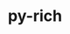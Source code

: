 ---
title: "py-rich"
layout: cache
categories: [package, develop-2025-03-16]
meta: {"compilers": ["apple-clang@=16.0.0", "gcc@=11.4.0", "gcc@=13.2.0", "gcc@=7.5.0", "oneapi@=2024.2.1"], "num_specs": 8, "num_specs_by_stack": {"e4s": 1, "e4s-oneapi": 1, "ml-darwin-aarch64-mps": 1, "ml-linux-aarch64-cpu": 1, "ml-linux-aarch64-cuda": 1, "ml-linux-x86_64-cpu": 1, "ml-linux-x86_64-cuda": 1, "ml-linux-x86_64-rocm": 1, "radiuss": 2, "root": 8}, "oss": ["sequoia", "ubuntu18.04", "ubuntu22.04", "ubuntu24.04"], "platforms": ["darwin", "linux"], "stacks": ["e4s", "e4s-oneapi", "ml-darwin-aarch64-mps", "ml-linux-aarch64-cpu", "ml-linux-aarch64-cuda", "ml-linux-x86_64-cpu", "ml-linux-x86_64-cuda", "ml-linux-x86_64-rocm", "radiuss", "root"], "targets": ["aarch64", "x86_64_v3"], "versions": ["12.5.1", "13.7.1"]}
spec_details: [{"compiler": "gcc@=11.4.0", "hash": "342iaxf4dbvyv4mrzhi3zxbu6a54oxje", "os": "ubuntu22.04", "platform": "linux", "size": "-", "stacks": ["e4s", "root"], "target": "x86_64_v3", "variants": ["build_system=python_pip"], "versions": ["12.5.1"]}, {"compiler": "apple-clang@=16.0.0", "hash": "7uiyir3q3snntz7lz52eb53apdkqq3a7", "os": "sequoia", "platform": "darwin", "size": "-", "stacks": ["ml-darwin-aarch64-mps", "root"], "target": "aarch64", "variants": ["build_system=python_pip"], "versions": ["13.7.1"]}, {"compiler": "oneapi@=2024.2.1", "hash": "hdah2ygbqn2y7nbrwlokumq6zogwfvmv", "os": "ubuntu22.04", "platform": "linux", "size": "-", "stacks": ["e4s-oneapi", "root"], "target": "x86_64_v3", "variants": ["build_system=python_pip"], "versions": ["12.5.1"]}, {"compiler": "gcc@=7.5.0", "hash": "mhmwsrxhdh6pel67nktuo7r6jca2wbfq", "os": "ubuntu18.04", "platform": "linux", "size": "-", "stacks": ["radiuss", "root"], "target": "x86_64_v3", "variants": ["build_system=python_pip"], "versions": ["13.7.1"]}, {"compiler": "gcc@=13.2.0", "hash": "otzzxdjfqxkgei4xbxqyh7363oqls4jr", "os": "ubuntu24.04", "platform": "linux", "size": "-", "stacks": ["ml-linux-x86_64-cpu", "ml-linux-x86_64-cuda", "root"], "target": "x86_64_v3", "variants": ["build_system=python_pip"], "versions": ["13.7.1"]}, {"compiler": "gcc@=13.2.0", "hash": "sjtpnntoqbtmfnnunqkktjuophwhuv25", "os": "ubuntu24.04", "platform": "linux", "size": "-", "stacks": ["ml-linux-aarch64-cpu", "ml-linux-aarch64-cuda", "root"], "target": "aarch64", "variants": ["build_system=python_pip"], "versions": ["13.7.1"]}, {"compiler": "gcc@=7.5.0", "hash": "tduc5hl2cadffqqr7cd4qrgtsbwevlvo", "os": "ubuntu18.04", "platform": "linux", "size": "-", "stacks": ["radiuss", "root"], "target": "x86_64_v3", "variants": ["build_system=python_pip"], "versions": ["13.7.1"]}, {"compiler": "gcc@=13.2.0", "hash": "xl4y7m542egd36yp2ra3agermgi5ig5m", "os": "ubuntu24.04", "platform": "linux", "size": "-", "stacks": ["ml-linux-x86_64-rocm", "root"], "target": "x86_64_v3", "variants": ["build_system=python_pip"], "versions": ["13.7.1"]}]
---